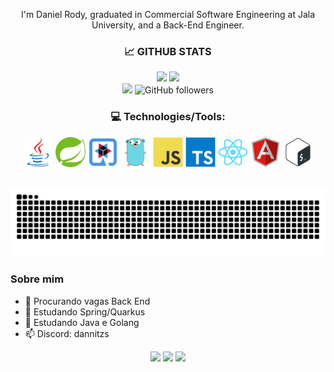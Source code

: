 <div align="center">
  <p>I'm Daniel Rody, graduated in Commercial Software Engineering at Jala University, and a Back-End Engineer.</p>
</div>

<div align="center"> 
  <h3>📈 GITHUB STATS</h3>
  <span>
    <img height="160rem" src="https://github-readme-stats.vercel.app/api?username=dannielrody&show_icons=true&include_all_commits=true&count_private=true&theme=vue&hide_border=true&bg_color=0D1117&title_color=00b300&icon_color=00b300"/>
    <img height="160rem" src="https://github-readme-stats.vercel.app/api/top-langs/?username=dannielrody&layout=compact&theme=vue&hide_border=true&bg_color=0D1117&title_color=00b300&icon_color=00b300"/>
    <br>
    <img src="https://komarev.com/ghpvc/?username=dannielrody&label=Profile%20views&color=00b300&style=flat">
    <img alt="GitHub followers" src="https://img.shields.io/github/followers/dannielrody?style=flat&logo=github&label=follow&color=00b300">
  </span>
</div>

<div align="center">
  <h3>💻 Technologies/Tools:</h3>
  <span>
    <img height="48" src="https://raw.githubusercontent.com/devicons/devicon/master/icons/java/java-original.svg" alt="Java">
    <img height="48" src="https://raw.githubusercontent.com/devicons/devicon/master/icons/spring/spring-original.svg" alt="Spring">
    <img height="48" src="https://raw.githubusercontent.com/devicons/devicon/master/icons/quarkus/quarkus-original.svg" alt="Quarkus">
    <img height="48" src="https://raw.githubusercontent.com/devicons/devicon/master/icons/go/go-original.svg" alt="Golang">
    <img height="48" src="https://raw.githubusercontent.com/devicons/devicon/master/icons/javascript/javascript-original.svg" alt="JavaScript">
    <img height="48" src="https://raw.githubusercontent.com/devicons/devicon/master/icons/typescript/typescript-original.svg" alt="TypeScript">
    <img height="48" src="https://raw.githubusercontent.com/devicons/devicon/master/icons/react/react-original.svg" alt="React.js">
    <img height="48" src="https://raw.githubusercontent.com/devicons/devicon/master/icons/angularjs/angularjs-original.svg" alt="Angular">
    <img height="48" src="https://raw.githubusercontent.com/devicons/devicon/master/icons/bash/bash-original.svg" alt="Shell">
  </span>
</div>

<br>

![Snake animation](https://github.com/dannielrody/dannielrody/blob/output/github-contribution-grid-snake-sissa.svg)

### Sobre mim
- 🔭 Procurando vagas Back End
- 🌱 Estudando Spring/Quarkus
- 🌱 Estudando Java e Golang
- 📫 Discord: dannitzs

<div align="center"> 
  <a href="https://www.instagram.com/dan_rody_/" target="_blank"><img src="https://img.shields.io/badge/-Instagram-%231DA1F2?style=for-the-badge&logo=instagram&logoColor=white" target="_blank"></a>
  <a href="mailto:danielrody@gmail.com"><img src="https://img.shields.io/badge/-Gmail-%230077B5?style=for-the-badge&logo=gmail&logoColor=white" target="_blank"></a>
  <a href="https://www.linkedin.com/in/daniel-rody-136151256/" target="_blank"><img src="https://img.shields.io/badge/-LinkedIn-%230077B5?style=for-the-badge&logo=linkedin&logoColor=white" target="_blank"></a> 
</div>
